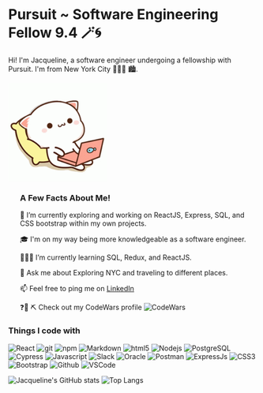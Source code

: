 <h1 align="left"> Pursuit ~ Software Engineering Fellow 9.4 🪄🌀</h1>
<p>
<!-- <img align="center" src="https://github.com/jkpasaoa/images/blob/68ef1bda73cb1e038fdca67676b700f178011a49/github%20banner2.png" /> </p> -->
  Hi! I'm Jacqueline, a software engineer undergoing a fellowship with Pursuit.
  I'm from New York City 🍎🗽🚖 🏙️.
  <p>
<img align="center" src="https://raw.githubusercontent.com/jkpasaoa/images/main/mochi.gif?token=GHSAT0AAAAAAB37RNPHDSE5BL7QCHTXFKLKY4PUMVA" width="200" height="200" /> </p>
<ul align="left">
  <h3>A Few Facts About Me!</h3>
  <p>🌱 I’m currently exploring and working on ReactJS, Express, SQL, and CSS bootstrap within my own projects.
    <p>🎓 I'm on my way being more knowledgeable as a software engineer.
<p>👩🏻‍💻 I’m currently learning SQL, Redux, and ReactJS.
  <p>🛫 Ask me about Exploring NYC and traveling to different places.
    <p>📫 Feel free to ping me on <a href="https://www.linkedin.com/in/jacquelinepasaoa" rel="nofollow">LinkedIn</a></p>
    <p>❓📝 ⛏ Check out my CodeWars profile <img src="https://www.codewars.com/users/jkpasaoa/badges/small" alt="CodeWars" style="max-width: 100%;"></p>
</ul>

<h3>Things I code with</h3>
<p>
  <img alt="React" src="https://img.shields.io/badge/-React-45b8d8?style=flat-square&logo=react&logoColor=white" />
    <img alt="git" src="https://img.shields.io/badge/-Git-F05032?style=flat-square&logo=git&logoColor=white" />
    <img alt="npm" src="https://img.shields.io/badge/-NPM-CB3837?style=flat-square&logo=npm&logoColor=white" />
  <img alt="Markdown" src="https://img.shields.io/badge/-Markdown-000000?style=flat-square&logo=markdown" />
  <img alt="html5" src="https://img.shields.io/badge/-HTML5-E34F26?style=flat-square&logo=html5&logoColor=white" />
    <img alt="Nodejs" src="https://img.shields.io/badge/-Nodejs-43853d?style=flat-square&logo=Node.js&logoColor=white" />
  <img alt="PostgreSQL" src="https://img.shields.io/badge/PostgreSQL-316192?style=flat-square&logo=postgresql&logoColor=white" />
  <img alt="Cypress" src="https://img.shields.io/badge/Cypress-17202C?style=flat-square&logo=cypress&logoColor=white" />
<img alt="Javascript" src="https://img.shields.io/badge/-JavaScript-%23F7DF1C?style=flat-square&logo=javascript&logoColor=000000&labelColor=%23F7DF1C&color=%23FFCE5A" />
  <img alt="Slack" src="https://img.shields.io/badge/Slack-4A154B?style=flat-square&logo=Slack&logoColor=white"/>
   <img alt="Oracle" src="https://img.shields.io/badge/Oracle-F80000?style=flat-square&logo=oracle&logoColor=black" />
  <img alt="Postman" src="https://img.shields.io/badge/Postman-FF6C37?style=flat-square&logo=Postman&logoColor=white"/>
  <img alt="ExpressJs" src="https://img.shields.io/badge/Express.js-000000?style=flat-square&logo=express&logoColor=000000&labelColor=white" />

<img alt="CSS3" src="https://img.shields.io/badge/-CSS3-%231572B6?style=flat-square&logo=css3" />

<img alt="Bootstrap" src="https://img.shields.io/badge/-Bootstrap-563D7C?style=flat-square&logo=Bootstrap" />

<img alt="Github" src="https://img.shields.io/badge/-GitHub-181717?style=flat-square&logo=github" />

<img alt="VSCode" src="http://img.shields.io/badge/-VS%20Code-007ACC?style=flat-square&logo=visual-studio-code&logoColor=ffffff" />
  
![Jacqueline's GitHub stats](https://github-readme-stats.vercel.app/api?username=jkpasaoa&show_icons=true&theme=blue-green)
![Top Langs](https://github-readme-stats.vercel.app/api/top-langs/?username=jkpasaoa&layout=donut&show_icons=true&theme=blue-green)
</p>
